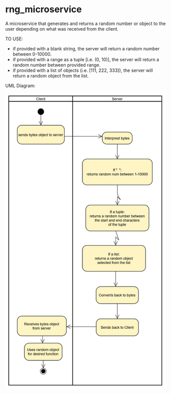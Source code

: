 # rng_microservice
A microservice that generates and returns a random number or object to the user depending on what was received from the client. 

TO USE: 
 - if provided with a blank string, the server will return a random number between 0-10000.
 - if provided with a range as a tuple [i.e. (0, 10)], the server will return a random number between provided range.
 - if provided with a list of objects (i.e. [111, 222, 333]), the server will return a random object from the list.

 UML Diagram: 

![Screenshot](rng_microservice_uml.png)

